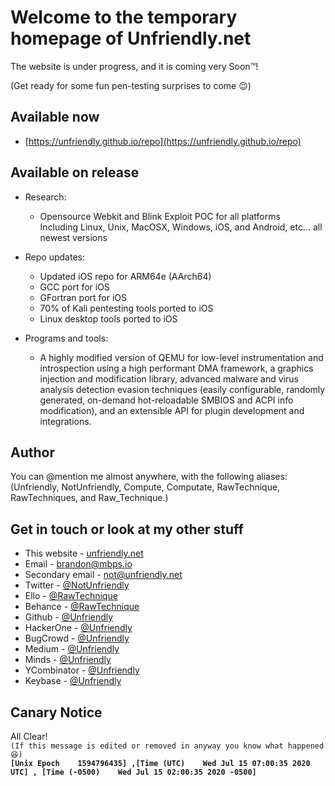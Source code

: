 # Welcome to the temporary homepage of Unfriendly.net
The website is under progress, and it is coming very Soon™!

(Get ready for some fun pen-testing surprises to come 😉)

## Available now

* [https://unfriendly.github.io/repo](https://unfriendly.github.io/repo)

## Available on release

* Research:
  * Opensource Webkit and Blink Exploit POC for all platforms<br />
    Including Linux, Unix, MacOSX, Windows, iOS, and Android, etc... all newest versions

* Repo updates:<br />
  * Updated iOS repo for ARM64e (AArch64)<br />
  * GCC port for iOS<br />
  * GFortran port for iOS<br />
  * 70% of Kali pentesting tools ported to iOS<br />
  * Linux desktop tools ported to iOS<br />
  
* Programs and tools:<br />
  * A highly modified version of QEMU for low-level instrumentation and introspection using a high performant DMA framework, a graphics injection and modification library, advanced malware and virus analysis detection evasion techniques (easily configurable, randomly generated, on-demand hot-reloadable SMBIOS and ACPI info modification), and an extensible API for plugin development and integrations.<br />

## Author
You can @mention me almost anywhere, with the following aliases:<br />
(Unfriendly, NotUnfriendly, Compute, Computate, RawTechnique, RawTechniques, and Raw_Technique.)

## Get in touch or look at my other stuff
* This website - [unfriendly.net](https://unfriendly.net)
* Email - [brandon@mbps.io](mailto:brandon@mbps.io)
* Secondary email - [not@unfriendly.net](mailto:not@unfriendly.net)
* Twitter - [@NotUnfriendly](https://twitter.com/NotUnfriendly)
* Ello - [@RawTechnique](https://ello.co/rawtechnique)
* Behance - [@RawTechnique](https://www.behance.net/rawtechnique)
* Github - [@Unfriendly](https://github.com/unfriendly)
* HackerOne - [@Unfriendly](https://hackerone.com/unfriendly)
* BugCrowd - [@Unfriendly](https://bugcrowd.com/Unfriendly)
* Medium - [@Unfriendly](https://medium.com/@Unfriendly)
* Minds - [@Unfriendly](https://minds.com/Unfriendly)
* YCombinator - [@Unfriendly](https://news.ycombinator.com/user?id=unfriendly)
* Keybase - [@Unfriendly](https://keybase.io/unfriendly)

## Canary Notice
All Clear!<br />
`(If this message is edited or removed in anyway you know what happened 😆)`<br />
**`[Unix Epoch    1594796435] ,[Time (UTC)    Wed Jul 15 07:00:35 2020 UTC] , [Time (-0500)    Wed Jul 15 02:00:35 2020 -0500]`**

